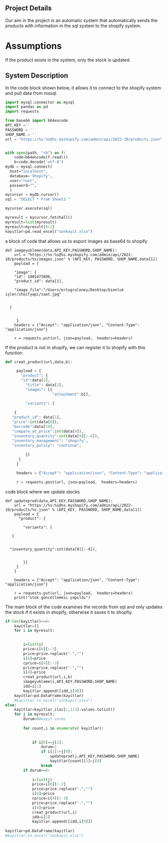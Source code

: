 ## Project Details

Our aim in the project is an automatic system that automatically sends the products with information in the sql system to the shopify system.
# Assumptions
If the product exists in the system, only the stock is updated.

## System Description

In the code block shown below, it allows it to connect to the shopify system and pull data from mssql.

``` python
import mysql.connector as mysql
import pandas as pd
import requests

from base64 import b64encode
API_KEY =''
PASSWORD = ''
SHOP_NAME = ''
url = "https://%s:%s@%s.myshopify.com/admin/api/2022-10/products.json" % (API_KEY, PASSWORD, SHOP_NAME)


with open(path, "rb") as f:
    code=b64encode(f.read())
    b=code.decode('utf-8')
mydb = mysql.connect(
  host="localhost",
  database='Shopify',
  user="root",
  password="",
  )
mycursor = mydb.cursor()
sql = "SELECT * From Sheet3 "

mycursor.execute(sql)

myresult = mycursor.fetchall()
myresult=list(myresult)
myresult=myresult[0:2]
kayitlar=pd.read_excel("sonkayit.xlsx")
```

a block of code that allows us to export images as base64 to shopify

```
def imageyukleme(data,API_KEY,PASSWORD,SHOP_NAME):
    url = "https://%s:%s@%s.myshopify.com/admin/api/2022-10/products/%s/images.json" % (API_KEY, PASSWORD, SHOP_NAME,data[1])
    payload = {
        
    "image": {
    "id": 1001473896,
    "product_id": data[1],
    
    "image.file":"/Users/ertugruloney/Desktop/bionluk işler/shoifyapi/saat.jpg"
    
   
  }


     }
    headers = {"Accept": "application/json", "Content-Type": "application/json"}

    r = requests.put(url, json=payload,  headers=headers)
 ```   

If the product is not in shopify, we can register it to shopify with this function.

 ``` python
 def creat_product(url,data,b):

      payload = {
        "product": {
        "id":data[1],
          "title": data[2],
          "images": [{  
                      "attachment":b}],

          "variants": [
              
     {
  	"product_id": data[1],   
    "price":int(data[6]),
    "barcode":data[10],
  	"compare_at_price":int(data[4]),
    "inventory_quantity":int(data[9][:-4]),
    "inventory_management": "shopify",
    "inventory_policy": "continue",
      
          }]
       }
      }

      headers = {"Accept": "application/json", "Content-Type": "application/json"}

      r = requests.post(url, json=payload,  headers=headers)
``` 

code block where we update stocks

``` 
def updateprod(data,API_KEY,PASSWORD,SHOP_NAME):
    url = "https://%s:%s@%s.myshopify.com/admin/api/2022-10/products/%s.json" % (API_KEY, PASSWORD, SHOP_NAME,data[1])
    payload = {
      "product": {

        "variants": [
            
   {
	

  "inventory_quantity":int(data[9][:-4]),

    
        }]
     }
    }
    
    headers = {"Accept": "application/json", "Content-Type": "application/json"}

    r = requests.put(url, json=payload,  headers=headers)
    print("stok güncellemesi yapıldı")

``` 

The main block of the code examines the records from sql and only updates the stock if it exists in shopify, otherwise it saves it to shopfiy.

``` python
if len(kayitlar)==0:
    kayitlar=[]
    for i in myresult:
        

        i=list(i)
        price=i[6][:-3]
        price=price.replace(".","")
        i[6]=price
        cprice=i[4][:-3]
        price=price.replace(".","")
        i[4]=price
        creat_product(url,i,b)
        imageyukleme(i,API_KEY,PASSWORD,SHOP_NAME)
        idd=i[1]
        kayitlar.append([idd,i[9]])
    kayitlar=pd.DataFrame(kayitlar)
    #kayitlar.to_excel("sonkayit.xlsx")
else:
    kayitlar=kayitlar.iloc[:,1:3].values.tolist()
    for j in myresult:
        durum=0#kayıt varmı
      
        for count,i in enumerate( kayitlar):
            
       
            if i[0]==j[1]:
                durum=1
                if i[1]!=j[9]:
                    updateprod(j,API_KEY,PASSWORD,SHOP_NAME)
                    kayitlar[count][1]=j[9]
                break
        if durum==0:
            
            i=list(j)
            price=i[6][:-3]
            price=price.replace(".","")
            i[6]=price
            cprice=i[4][:-3]
            price=price.replace(".","")
            i[4]=price
            creat_product(url,i)
            idd=i[1]
            kayitlar.append([idd,i[9]])
            
kayitlar=pd.DataFrame(kayitlar)
#kayitlar.to_excel("sonkayit.xlsx")
``` 